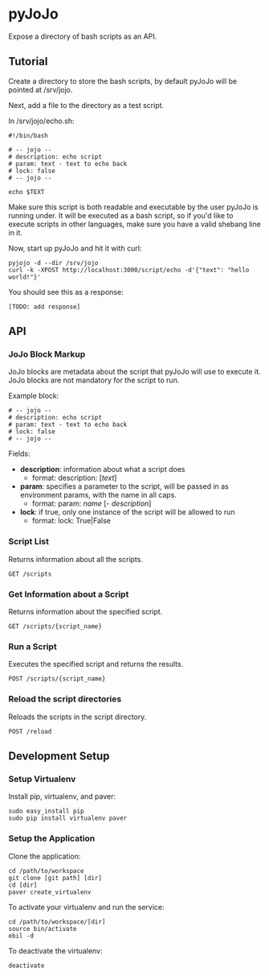 # pyJoJo

Expose a directory of bash scripts as an API.

## Tutorial

Create a directory to store the bash scripts, by default pyJoJo will be pointed at /srv/jojo.

Next, add a file to the directory as a test script.

In /srv/jojo/echo.sh:

    #!/bin/bash
    
    # -- jojo --
    # description: echo script
    # param: text - text to echo back
    # lock: false
    # -- jojo -- 
    
    echo $TEXT

Make sure this script is both readable and executable by the user pyJoJo is running under.  It will be executed as a bash script, so if you'd like to execute scripts in other languages, make sure you have a valid shebang line in it.

Now, start up pyJoJo and hit it with curl:

    pyjojo -d --dir /srv/jojo
    curl -k -XPOST http://localhost:3000/script/echo -d'{"text": "hello world!"}'

You should see this as a response:

    [TODO: add response]

## API

### JoJo Block Markup

JoJo blocks are metadata about the script that pyJoJo will use to execute it.  JoJo blocks are not mandatory for the script to run.

Example block:

    # -- jojo --
    # description: echo script
    # param: text - text to echo back
    # lock: false
    # -- jojo -- 

Fields:

  - **description**: information about what a script does
    - format: description: [*text*]
  - **param**: specifies a parameter to the script, will be passed in as environment params, with the name in all caps.
    - format: param: *name* [- *description*]
  - **lock**: if true, only one instance of the script will be allowed to run
    - format: lock: True|False
    
### Script List

Returns information about all the scripts.

    GET /scripts

### Get Information about a Script

Returns information about the specified script.

    GET /scripts/{script_name}

### Run a Script

Executes the specified script and returns the results.

    POST /scripts/{script_name}

### Reload the script directories

Reloads the scripts in the script directory.

    POST /reload

## Development Setup

### Setup Virtualenv
        
Install pip, virtualenv, and paver:

    sudo easy_install pip
    sudo pip install virtualenv paver

### Setup the Application

Clone the application:

    cd /path/to/workspace
    git clone [git path] [dir]
    cd [dir]
    paver create_virtualenv

To activate your virtualenv and run the service:
  
    cd /path/to/workspace/[dir]
    source bin/activate
    ebil -d

To deactivate the virtualenv:

    deactivate

